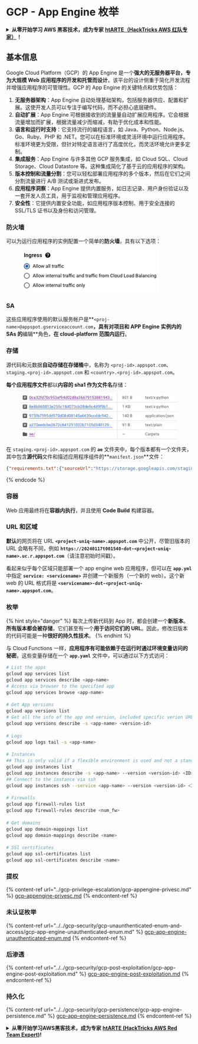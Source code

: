 # GCP - App Engine 枚举

<details>

<summary><strong>从零开始学习 AWS 黑客技术，成为专家</strong> <a href="https://training.hacktricks.xyz/courses/arte"><strong>htARTE（HackTricks AWS 红队专家）</strong></a><strong>！</strong></summary>

支持 HackTricks 的其他方式：

- 如果您想看到您的**公司在 HackTricks 中做广告**或**下载 PDF 版本的 HackTricks**，请查看[**订阅计划**](https://github.com/sponsors/carlospolop)!
- 获取[**官方 PEASS & HackTricks 商品**](https://peass.creator-spring.com)
- 探索[**PEASS 家族**](https://opensea.io/collection/the-peass-family)，我们的独家[**NFT**](https://opensea.io/collection/the-peass-family)收藏品
- **加入** 💬 [**Discord 群组**](https://discord.gg/hRep4RUj7f) 或 [**电报群组**](https://t.me/peass) 或在 **Twitter** 🐦 [**@hacktricks_live**](https://twitter.com/hacktricks_live)** 上关注**我们。
- 通过向 [**HackTricks**](https://github.com/carlospolop/hacktricks) 和 [**HackTricks Cloud**](https://github.com/carlospolop/hacktricks-cloud) github 仓库提交 PR 来分享您的黑客技巧。

</details>

## 基本信息 <a href="#reviewing-app-engine-configurations" id="reviewing-app-engine-configurations"></a>

Google Cloud Platform（GCP）的 App Engine 是一个**强大的无服务器平台，专为大规模 Web 应用程序的开发和托管而设计**。该平台的设计侧重于简化开发流程并增强应用程序的可管理性。GCP 的 App Engine 的关键特点和优势包括：

1. **无服务器架构**：App Engine 自动处理基础架构，包括服务器供应、配置和扩展。这使开发人员可以专注于编写代码，而不必担心底层硬件。
2. **自动扩展**：App Engine 可根据接收到的流量量自动扩展应用程序。它会根据流量增加而扩展，根据流量减少而缩减，有助于优化成本和性能。
3. **语言和运行时支持**：它支持流行的编程语言，如 Java、Python、Node.js、Go、Ruby、PHP 和 .NET。您可以在标准环境或灵活环境中运行应用程序。标准环境更为受限，但针对特定语言进行了高度优化，而灵活环境允许更多定制。
4. **集成服务**：App Engine 与许多其他 GCP 服务集成，如 Cloud SQL、Cloud Storage、Cloud Datastore 等。这种集成简化了基于云的应用程序的架构。
5. **版本控制和流量分割**：您可以轻松部署应用程序的多个版本，然后在它们之间分割流量进行 A/B 测试或渐进式发布。
6. **应用程序洞察**：App Engine 提供内置服务，如日志记录、用户身份验证以及一套开发人员工具，用于监视和管理应用程序。
7. **安全性**：它提供内置安全功能，如应用程序版本控制、用于安全连接的 SSL/TLS 证书以及身份和访问管理。

### 防火墙

可以为运行应用程序的实例配置一个简单的**防火墙**，具有以下选项：

<figure><img src="../../../.gitbook/assets/image (3) (1) (2).png" alt=""><figcaption></figcaption></figure>

### SA

这些应用程序使用的默认服务帐户是**`<proj-name>@appspot.gserviceaccount.com`**，具有对项目和 APP Engine 实例内的 SAs 的**编辑**角色，**在 cloud-platform 范围内运行**。

### 存储

源代码和元数据**自动存储在存储桶**中，名称为 `<proj-id>.appspot.com`、`staging.<proj-id>.appspot.com` 和 `<country>.<proj-id>.appspot.com`。

**每个应用程序文件**都以**内容的 sha1 作为文件名**存储：

<figure><img src="../../../.gitbook/assets/image (4) (6).png" alt=""><figcaption></figcaption></figure>

在 `staging.<proj-id>.appspot.com` 的 **`ae`** 文件夹中，每个版本都有一个文件夹，其中包含**源代码**文件和描述应用程序组件的**`manifest.json`**文件：
```json
{"requirements.txt":{"sourceUrl":"https://storage.googleapis.com/staging.onboarding-host-98efbf97812843.appspot.com/a270eedcbe2672c841251022b7105d340129d108","sha1Sum":"a270eedc_be2672c8_41251022_b7105d34_0129d108"},"main_test.py":{"sourceUrl":"https://storage.googleapis.com/staging.onboarding-host-98efbf97812843.appspot.com/0ca32fd70c953af94d02d8a36679153881943f32","sha1Sum":"0ca32fd7_0c953af9_4d02d8a ...
```
{% endcode %}

### 容器

Web 应用最终将在**容器内执行**，并且使用 **Code Build** 构建容器。

### URL 和区域

**默认**的网页将在 URL **`<project-uniq-name>.appspot.com`** 中公开，尽管旧版本的 URL 会略有不同，例如 **`https://20240117t001540-dot-<project-uniq-name>.uc.r.appspot.com`**（请注意初始时间戳）。

看起来似乎每个区域只能部署一个 app engine web 应用程序，但可以在 **`app.yml`** 中指定 **`service: <servicename>`** 并创建一个新服务（一个新的 web）。这个新 web 的 URL 格式将是 **`<servicename>-dot-<project-uniq-name>.appspot.com`**。

### 枚举

{% hint style="danger" %}
每次上传新代码到 App 时，都会创建一个**新版本**。**所有版本都会被存储**，它们甚至有一个**用于访问它们的 URL**。因此，修改旧版本的代码可能是一种**很好的持久性技术**。
{% endhint %}

与 Cloud Functions 一样，**应用程序有可能依赖于在运行时通过环境变量访问的秘密**。这些变量存储在一个 **`app.yaml`** 文件中，可以通过以下方式访问：
```bash
# List the apps
gcloud app services list
gcloud app services describe <app-name>
# Access via browser to the specified app
gcloud app services browse <app-name>

# Get App versions
gcloud app versions list
# Get all the info of the app and version, included specific verion URL and the env
gcloud app versions describe -s <app-name> <version-id>

# Logs
gcloud app logs tail -s <app-name>

# Instances
## This is only valid if a flexible environment is used and not a standard one
gcloud app instances list
gcloud app instances describe -s <app-name> --version <version-id> <ID>
## Connect to the instance via ssh
gcloud app instances ssh --service <app-name> --version <version-id> <ID>

# Firewalls
gcloud app firewall-rules list
gcloud app firewall-rules describe <num_fw>

# Get domains
gcloud app domain-mappings list
gcloud app domain-mappings describe <name>

# SSl certificates
gcloud app ssl-certificates list
gcloud app ssl-certificates describe <name>
```
### 提权

{% content-ref url="../gcp-privilege-escalation/gcp-appengine-privesc.md" %}
[gcp-appengine-privesc.md](../gcp-privilege-escalation/gcp-appengine-privesc.md)
{% endcontent-ref %}

### 未认证枚举

{% content-ref url="../../gcp-security/gcp-unaunthenticated-enum-and-access/gcp-app-engine-unauthenticated-enum.md" %}
[gcp-app-engine-unauthenticated-enum.md](../../gcp-security/gcp-unaunthenticated-enum-and-access/gcp-app-engine-unauthenticated-enum.md)
{% endcontent-ref %}

### 后渗透

{% content-ref url="../../gcp-security/gcp-post-exploitation/gcp-app-engine-post-exploitation.md" %}
[gcp-app-engine-post-exploitation.md](../../gcp-security/gcp-post-exploitation/gcp-app-engine-post-exploitation.md)
{% endcontent-ref %}

### 持久化

{% content-ref url="../../gcp-security/gcp-persistence/gcp-app-engine-persistence.md" %}
[gcp-app-engine-persistence.md](../../gcp-security/gcp-persistence/gcp-app-engine-persistence.md)
{% endcontent-ref %}

<details>

<summary><strong>从零开始学习AWS黑客技术，成为专家</strong> <a href="https://training.hacktricks.xyz/courses/arte"><strong>htARTE (HackTricks AWS Red Team Expert)</strong></a><strong>!</strong></summary>

支持HackTricks的其他方式：

* 如果您想在HackTricks中看到您的**公司广告**或**下载PDF版本的HackTricks**，请查看[**订阅计划**](https://github.com/sponsors/carlospolop)!
* 获取[**官方PEASS & HackTricks周边产品**](https://peass.creator-spring.com)
* 发现[**PEASS家族**](https://opensea.io/collection/the-peass-family)，我们的独家[NFTs](https://opensea.io/collection/the-peass-family)收藏品
* **加入** 💬 [**Discord群**](https://discord.gg/hRep4RUj7f) 或 [**电报群**](https://t.me/peass) 或在**Twitter**上关注我们 🐦 [**@hacktricks_live**](https://twitter.com/hacktricks_live)**.**
* 通过向[**HackTricks**](https://github.com/carlospolop/hacktricks)和[**HackTricks Cloud**](https://github.com/carlospolop/hacktricks-cloud) github仓库提交PR来分享您的黑客技巧。

</details>
